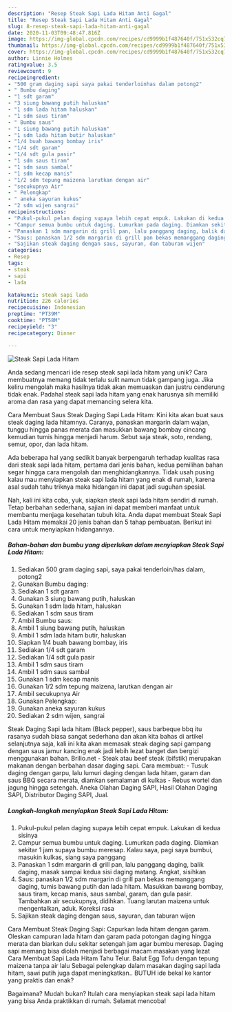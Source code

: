 ```yaml
---
description: "Resep Steak Sapi Lada Hitam Anti Gagal"
title: "Resep Steak Sapi Lada Hitam Anti Gagal"
slug: 8-resep-steak-sapi-lada-hitam-anti-gagal
date: 2020-11-03T09:48:47.816Z
image: https://img-global.cpcdn.com/recipes/cd9999b1f487640f/751x532cq70/steak-sapi-lada-hitam-foto-resep-utama.jpg
thumbnail: https://img-global.cpcdn.com/recipes/cd9999b1f487640f/751x532cq70/steak-sapi-lada-hitam-foto-resep-utama.jpg
cover: https://img-global.cpcdn.com/recipes/cd9999b1f487640f/751x532cq70/steak-sapi-lada-hitam-foto-resep-utama.jpg
author: Linnie Holmes
ratingvalue: 3.5
reviewcount: 9
recipeingredient:
- "500 gram daging sapi saya pakai tenderloinhas dalam potong2"
- " Bumbu daging"
- "1 sdt garam"
- "3 siung bawang putih haluskan"
- "1 sdm lada hitam haluskan"
- "1 sdm saus tiram"
- " Bumbu saus"
- "1 siung bawang putih haluskan"
- "1 sdm lada hitam butir haluskan"
- "1/4 buah bawang bombay iris"
- "1/4 sdt garam"
- "1/4 sdt gula pasir"
- "1 sdm saus tiram"
- "1 sdm saus sambal"
- "1 sdm kecap manis"
- "1/2 sdm tepung maizena larutkan dengan air"
- "secukupnya Air"
- " Pelengkap"
- " aneka sayuran kukus"
- "2 sdm wijen sangrai"
recipeinstructions:
- "Pukul-pukul pelan daging supaya lebih cepat empuk. Lakukan di kedua sisinya"
- "Campur semua bumbu untuk daging. Lumurkan pada daging. Diamkan sekitar 1 jam supaya bumbu meresap. Kalau saya, pagi saya bumbui, masukin kulkas, siang saya panggang"
- "Panaskan 1 sdm margarin di grill pan, lalu panggang daging, balik daging, masak sampai kedua sisi daging matang. Angkat, sisihkan"
- "Saus: panaskan 1/2 sdm margarin di grill pan bekas memanggang daging, tumis bawang putih dan lada hitam. Masukkan bawang bombay, saus tiram, kecap manis, saus sambal, garam, dan gula pasir. Tambahkan air secukupnya, didihkan. Tuang larutan maizena untuk mengentalkan, aduk. Koreksi rasa"
- "Sajikan steak daging dengan saus, sayuran, dan taburan wijen"
categories:
- Resep
tags:
- steak
- sapi
- lada

katakunci: steak sapi lada 
nutrition: 226 calories
recipecuisine: Indonesian
preptime: "PT39M"
cooktime: "PT58M"
recipeyield: "3"
recipecategory: Dinner

---
```



![Steak Sapi Lada Hitam](https://img-global.cpcdn.com/recipes/cd9999b1f487640f/751x532cq70/steak-sapi-lada-hitam-foto-resep-utama.jpg)

Anda sedang mencari ide resep steak sapi lada hitam yang unik? Cara membuatnya memang tidak terlalu sulit namun tidak gampang juga. Jika keliru mengolah maka hasilnya tidak akan memuaskan dan justru cenderung tidak enak. Padahal steak sapi lada hitam yang enak harusnya sih memiliki aroma dan rasa yang dapat memancing selera kita.

Cara Membuat Saus Steak Daging Sapi Lada Hitam: Kini kita akan buat saus steak daging lada hitamnya. Caranya, panaskan margarin dalam wajan, tunggu hingga panas merata dan masukkan bawang bombay cincang kemudian tumis hingga menjadi harum. Sebut saja steak, soto, rendang, semur, opor, dan lada hitam.

Ada beberapa hal yang sedikit banyak berpengaruh terhadap kualitas rasa dari steak sapi lada hitam, pertama dari jenis bahan, kedua pemilihan bahan segar hingga cara mengolah dan menghidangkannya. Tidak usah pusing kalau mau menyiapkan steak sapi lada hitam yang enak di rumah, karena asal sudah tahu triknya maka hidangan ini dapat jadi suguhan spesial.


Nah, kali ini kita coba, yuk, siapkan steak sapi lada hitam sendiri di rumah. Tetap berbahan sederhana, sajian ini dapat memberi manfaat untuk membantu menjaga kesehatan tubuh kita. Anda dapat membuat Steak Sapi Lada Hitam memakai 20 jenis bahan dan 5 tahap pembuatan. Berikut ini cara untuk menyiapkan hidangannya.

<!--inarticleads1-->

##### Bahan-bahan dan bumbu yang diperlukan dalam menyiapkan Steak Sapi Lada Hitam:

1. Sediakan 500 gram daging sapi, saya pakai tenderloin/has dalam, potong2
1. Gunakan  Bumbu daging:
1. Sediakan 1 sdt garam
1. Gunakan 3 siung bawang putih, haluskan
1. Gunakan 1 sdm lada hitam, haluskan
1. Sediakan 1 sdm saus tiram
1. Ambil  Bumbu saus:
1. Ambil 1 siung bawang putih, haluskan
1. Ambil 1 sdm lada hitam butir, haluskan
1. Siapkan 1/4 buah bawang bombay, iris
1. Sediakan 1/4 sdt garam
1. Sediakan 1/4 sdt gula pasir
1. Ambil 1 sdm saus tiram
1. Ambil 1 sdm saus sambal
1. Gunakan 1 sdm kecap manis
1. Gunakan 1/2 sdm tepung maizena, larutkan dengan air
1. Ambil secukupnya Air
1. Gunakan  Pelengkap:
1. Gunakan  aneka sayuran kukus
1. Sediakan 2 sdm wijen, sangrai


Steak Daging Sapi lada hitam (Black pepper), saus barbeque bbq itu rasanya sudah biasa sangat sederhana dan akan kita bahas di artikel selanjutnya saja, kali ini kita akan memasak steak daging sapi gampang dengan saus jamur kancing enak jadi lebih lezat banget dan bergizi menggunakan bahan. Brilio.net - Steak atau beef steak (bifstik) merupakan makanan dengan berbahan dasar daging sapi. Cara membuat: - Tusuk daging dengan garpu, lalu lumuri daging dengan lada hitam, garam dan saus BBQ secara merata, diamkan semalaman di kulkas - Rebus wortel dan jagung hingga setengah. Aneka Olahan Daging SAPI, Hasil Olahan Daging SAPI, Distributor Daging SAPI, Jual. 

<!--inarticleads2-->

##### Langkah-langkah menyiapkan Steak Sapi Lada Hitam:

1. Pukul-pukul pelan daging supaya lebih cepat empuk. Lakukan di kedua sisinya
1. Campur semua bumbu untuk daging. Lumurkan pada daging. Diamkan sekitar 1 jam supaya bumbu meresap. Kalau saya, pagi saya bumbui, masukin kulkas, siang saya panggang
1. Panaskan 1 sdm margarin di grill pan, lalu panggang daging, balik daging, masak sampai kedua sisi daging matang. Angkat, sisihkan
1. Saus: panaskan 1/2 sdm margarin di grill pan bekas memanggang daging, tumis bawang putih dan lada hitam. Masukkan bawang bombay, saus tiram, kecap manis, saus sambal, garam, dan gula pasir. Tambahkan air secukupnya, didihkan. Tuang larutan maizena untuk mengentalkan, aduk. Koreksi rasa
1. Sajikan steak daging dengan saus, sayuran, dan taburan wijen


Cara Membuat Steak Daging Sapi: Capurkan lada hitam dengan garam. Oleskan campuran lada hitam dan garam pada potongan daging hingga merata dan biarkan dulu sekitar setengah jam agar bumbu meresap. Daging sapi memang bisa diolah menjadi berbagai macam masakan yang lezat Cara Membuat Sapi Lada Hitam Tahu Telur. Balut Egg Tofu dengan tepung maizena tanpa air lalu Sebagai pelengkap dalam masakan daging sapi lada hitam, sawi putih juga dapat meningkatkan.. BUTUH ide bekal ke kantor yang praktis dan enak? 

Bagaimana? Mudah bukan? Itulah cara menyiapkan steak sapi lada hitam yang bisa Anda praktikkan di rumah. Selamat mencoba!
